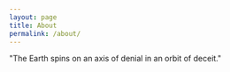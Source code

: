 ```yaml
---
layout: page
title: About
permalink: /about/
---
```


"The Earth spins on an axis of denial in an orbit of deceit."
